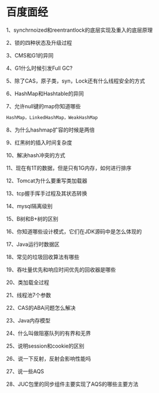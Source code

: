 # 百度面经

1、synchrnoized和reentrantlock的底层实现及重入的底层原理

2、锁的四种状态及升级过程

3、CMS和G1的异同

4、G1什么时候引发Full GC?

5、除了CAS，原子类，syn，Lock还有什么线程安全的方式

6、HashMap和Hashtable的异同

7、允许null键的map你知道哪些

```java
HashMap，LinkedHashMap，WeakHashMap
```

8、为什么hashmap扩容的时候是两倍

9、红黑树的插入时间复杂度

10、解决hash冲突的方式

11、现在有1T的数据，但是只有1G内存，如何进行排序

12、Tomcat为什么要重写类加载器

13、tcp握手挥手过程及其状态转换

14、mysql隔离级别

15、B树和B+树的区别

16、你知道哪些设计模式，它们在JDK源码中是怎么体现的

17、Java运行时数据区

18、常见的垃圾回收算法有哪些

19、吞吐量优先和响应时间优先的回收器是哪些

20、类加载全过程

21、线程池7个参数

22、CAS的ABA问题怎么解决

23、Java内存模型

24、什么叫做阻塞队列的有界和无界

25、说明session和cookie的区别

26、说一下反射，反射会影响性能吗

27、说一些AQS

28、JUC包里的同步组件主要实现了AQS的哪些主要方法